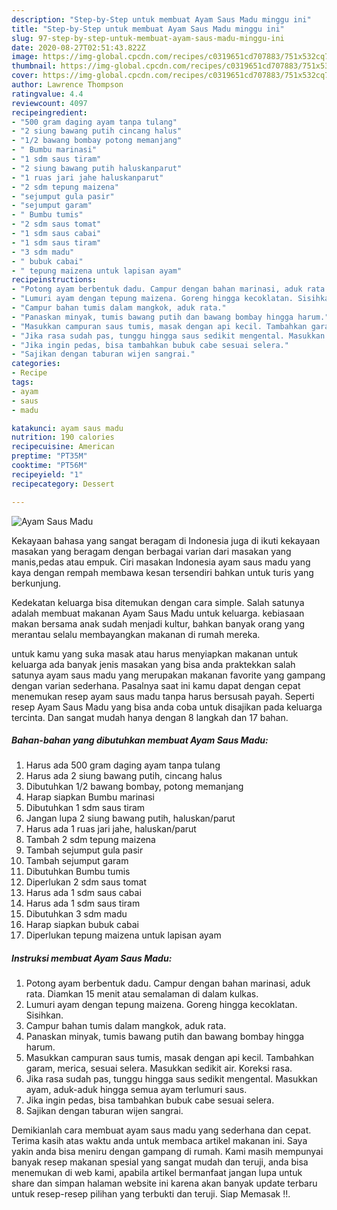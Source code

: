 ```yaml
---
description: "Step-by-Step untuk membuat Ayam Saus Madu minggu ini"
title: "Step-by-Step untuk membuat Ayam Saus Madu minggu ini"
slug: 97-step-by-step-untuk-membuat-ayam-saus-madu-minggu-ini
date: 2020-08-27T02:51:43.822Z
image: https://img-global.cpcdn.com/recipes/c0319651cd707883/751x532cq70/ayam-saus-madu-foto-resep-utama.jpg
thumbnail: https://img-global.cpcdn.com/recipes/c0319651cd707883/751x532cq70/ayam-saus-madu-foto-resep-utama.jpg
cover: https://img-global.cpcdn.com/recipes/c0319651cd707883/751x532cq70/ayam-saus-madu-foto-resep-utama.jpg
author: Lawrence Thompson
ratingvalue: 4.4
reviewcount: 4097
recipeingredient:
- "500 gram daging ayam tanpa tulang"
- "2 siung bawang putih cincang halus"
- "1/2 bawang bombay potong memanjang"
- " Bumbu marinasi"
- "1 sdm saus tiram"
- "2 siung bawang putih haluskanparut"
- "1 ruas jari jahe haluskanparut"
- "2 sdm tepung maizena"
- "sejumput gula pasir"
- "sejumput garam"
- " Bumbu tumis"
- "2 sdm saus tomat"
- "1 sdm saus cabai"
- "1 sdm saus tiram"
- "3 sdm madu"
- " bubuk cabai"
- " tepung maizena untuk lapisan ayam"
recipeinstructions:
- "Potong ayam berbentuk dadu. Campur dengan bahan marinasi, aduk rata. Diamkan 15 menit atau semalaman di dalam kulkas."
- "Lumuri ayam dengan tepung maizena. Goreng hingga kecoklatan. Sisihkan."
- "Campur bahan tumis dalam mangkok, aduk rata."
- "Panaskan minyak, tumis bawang putih dan bawang bombay hingga harum."
- "Masukkan campuran saus tumis, masak dengan api kecil. Tambahkan garam, merica, sesuai selera. Masukkan sedikit air. Koreksi rasa."
- "Jika rasa sudah pas, tunggu hingga saus sedikit mengental. Masukkan ayam, aduk-aduk hingga semua ayam terlumuri saus."
- "Jika ingin pedas, bisa tambahkan bubuk cabe sesuai selera."
- "Sajikan dengan taburan wijen sangrai."
categories:
- Recipe
tags:
- ayam
- saus
- madu

katakunci: ayam saus madu 
nutrition: 190 calories
recipecuisine: American
preptime: "PT35M"
cooktime: "PT56M"
recipeyield: "1"
recipecategory: Dessert

---
```



![Ayam Saus Madu](https://img-global.cpcdn.com/recipes/c0319651cd707883/751x532cq70/ayam-saus-madu-foto-resep-utama.jpg)

Kekayaan bahasa yang sangat beragam di Indonesia juga di ikuti kekayaan masakan yang beragam dengan berbagai varian dari masakan yang manis,pedas atau empuk. Ciri masakan Indonesia ayam saus madu yang kaya dengan rempah membawa kesan tersendiri bahkan untuk turis yang berkunjung.




Kedekatan keluarga bisa ditemukan dengan cara simple. Salah satunya adalah membuat makanan Ayam Saus Madu untuk keluarga. kebiasaan makan bersama anak sudah menjadi kultur, bahkan banyak orang yang merantau selalu membayangkan makanan di rumah mereka.

untuk kamu yang suka masak atau harus menyiapkan makanan untuk keluarga ada banyak jenis masakan yang bisa anda praktekkan salah satunya ayam saus madu yang merupakan makanan favorite yang gampang dengan varian sederhana. Pasalnya saat ini kamu dapat dengan cepat menemukan resep ayam saus madu tanpa harus bersusah payah.
Seperti resep Ayam Saus Madu yang bisa anda coba untuk disajikan pada keluarga tercinta. Dan sangat mudah hanya dengan 8 langkah dan 17 bahan.


<!--inarticleads1-->

##### Bahan-bahan yang dibutuhkan membuat Ayam Saus Madu:

1. Harus ada 500 gram daging ayam tanpa tulang
1. Harus ada 2 siung bawang putih, cincang halus
1. Dibutuhkan 1/2 bawang bombay, potong memanjang
1. Harap siapkan  Bumbu marinasi
1. Dibutuhkan 1 sdm saus tiram
1. Jangan lupa 2 siung bawang putih, haluskan/parut
1. Harus ada 1 ruas jari jahe, haluskan/parut
1. Tambah 2 sdm tepung maizena
1. Tambah sejumput gula pasir
1. Tambah sejumput garam
1. Dibutuhkan  Bumbu tumis
1. Diperlukan 2 sdm saus tomat
1. Harus ada 1 sdm saus cabai
1. Harus ada 1 sdm saus tiram
1. Dibutuhkan 3 sdm madu
1. Harap siapkan  bubuk cabai
1. Diperlukan  tepung maizena untuk lapisan ayam




<!--inarticleads2-->

##### Instruksi membuat  Ayam Saus Madu:

1. Potong ayam berbentuk dadu. Campur dengan bahan marinasi, aduk rata. Diamkan 15 menit atau semalaman di dalam kulkas.
1. Lumuri ayam dengan tepung maizena. Goreng hingga kecoklatan. Sisihkan.
1. Campur bahan tumis dalam mangkok, aduk rata.
1. Panaskan minyak, tumis bawang putih dan bawang bombay hingga harum.
1. Masukkan campuran saus tumis, masak dengan api kecil. Tambahkan garam, merica, sesuai selera. Masukkan sedikit air. Koreksi rasa.
1. Jika rasa sudah pas, tunggu hingga saus sedikit mengental. Masukkan ayam, aduk-aduk hingga semua ayam terlumuri saus.
1. Jika ingin pedas, bisa tambahkan bubuk cabe sesuai selera.
1. Sajikan dengan taburan wijen sangrai.




Demikianlah cara membuat ayam saus madu yang sederhana dan cepat. Terima kasih atas waktu anda untuk membaca artikel makanan ini. Saya yakin anda bisa meniru dengan gampang di rumah. Kami masih mempunyai banyak resep makanan spesial yang sangat mudah dan teruji, anda bisa menemukan di web kami, apabila artikel bermanfaat jangan lupa untuk share dan simpan halaman website ini karena akan banyak update terbaru untuk resep-resep pilihan yang terbukti dan teruji. Siap Memasak !!. 
